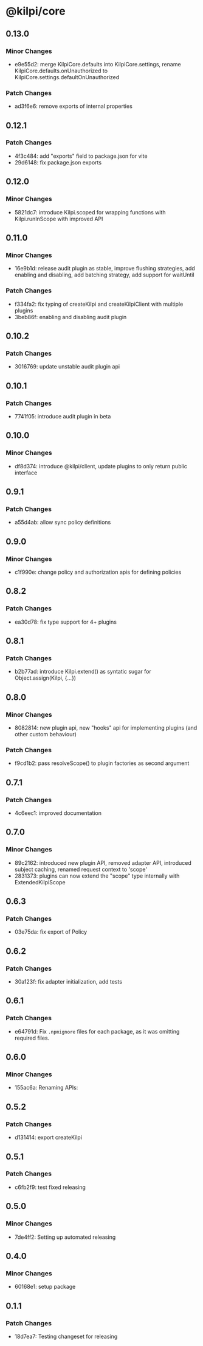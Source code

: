# @kilpi/core

## 0.13.0

### Minor Changes

- e9e55d2: merge KilpiCore.defaults into KilpiCore.settings, rename KilpiCore.defaults.onUnauthorized to KilpiCore.settings.defaultOnUnauthorized

### Patch Changes

- ad3f6e6: remove exports of internal properties

## 0.12.1

### Patch Changes

- 4f3c484: add "exports" field to package.json for vite
- 29d6148: fix package.json exports

## 0.12.0

### Minor Changes

- 5821dc7: introduce Kilpi.scoped for wrapping functions with Kilpi.runInScope with improved API

## 0.11.0

### Minor Changes

- 16e9b1d: release audit plugin as stable, improve flushing strategies, add enabling and disabling, add batching strategy, add support for waitUntil

### Patch Changes

- f334fa2: fix typing of createKilpi and createKilpiClient with multiple plugins
- 3beb86f: enabling and disabling audit plugin

## 0.10.2

### Patch Changes

- 3016769: update unstable audit plugin api

## 0.10.1

### Patch Changes

- 7741f05: introduce audit plugin in beta

## 0.10.0

### Minor Changes

- df8d374: introduce @kilpi/client, update plugins to only return public interface

## 0.9.1

### Patch Changes

- a55d4ab: allow sync policy definitions

## 0.9.0

### Minor Changes

- c1f990e: change policy and authorization apis for defining policies

## 0.8.2

### Patch Changes

- ea30d78: fix type support for 4+ plugins

## 0.8.1

### Patch Changes

- b2b77ad: introduce Kilpi.extend() as syntatic sugar for Object.assign(Kilpi, {...})

## 0.8.0

### Minor Changes

- 8082814: new plugin api, new "hooks" api for implementing plugins (and other custom behaviour)

### Patch Changes

- f9cd1b2: pass resolveScope() to plugin factories as second argument

## 0.7.1

### Patch Changes

- 4c6eec1: improved documentation

## 0.7.0

### Minor Changes

- 89c2162: introduced new plugin API, removed adapter API, introduced subject caching, renamed request context to 'scope'
- 2831373: plugins can now extend the "scope" type internally with ExtendedKilpiScope

## 0.6.3

### Patch Changes

- 03e75da: fix export of Policy

## 0.6.2

### Patch Changes

- 30a123f: fix adapter initialization, add tests

## 0.6.1

### Patch Changes

- e64791d: Fix `.npmignore` files for each package, as it was omitting required files.

## 0.6.0

### Minor Changes

- 155ac6a: Renaming APIs:

## 0.5.2

### Patch Changes

- d131414: export createKilpi

## 0.5.1

### Patch Changes

- c6fb2f9: test fixed releasing

## 0.5.0

### Minor Changes

- 7de4ff2: Setting up automated releasing

## 0.4.0

### Minor Changes

- 60168e1: setup package

## 0.1.1

### Patch Changes

- 18d7ea7: Testing changeset for releasing
